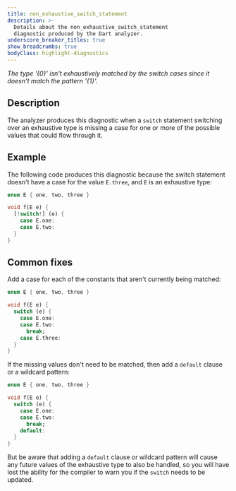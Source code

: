```yaml
---
title: non_exhaustive_switch_statement
description: >-
  Details about the non_exhaustive_switch_statement
  diagnostic produced by the Dart analyzer.
underscore_breaker_titles: true
show_breadcrumbs: true
bodyClass: highlight-diagnostics
---
```


_The type '{0}' isn't exhaustively matched by the switch cases since it doesn't match the pattern '{1}'._

## Description

The analyzer produces this diagnostic when a `switch` statement switching
over an exhaustive type is missing a case for one or more of the possible
values that could flow through it.

## Example

The following code produces this diagnostic because the switch statement
doesn't have a case for the value `E.three`, and `E` is an exhaustive
type:

```dart
enum E { one, two, three }

void f(E e) {
  [!switch!] (e) {
    case E.one:
    case E.two:
  }
}
```

## Common fixes

Add a case for each of the constants that aren't currently being matched:

```dart
enum E { one, two, three }

void f(E e) {
  switch (e) {
    case E.one:
    case E.two:
      break;
    case E.three:
  }
}
```

If the missing values don't need to be matched, then add a `default`
clause or a wildcard pattern:

```dart
enum E { one, two, three }

void f(E e) {
  switch (e) {
    case E.one:
    case E.two:
      break;
    default:
  }
}
```

But be aware that adding a `default` clause or wildcard pattern will cause
any future values of the exhaustive type to also be handled, so you will
have lost the ability for the compiler to warn you if the `switch` needs
to be updated.

